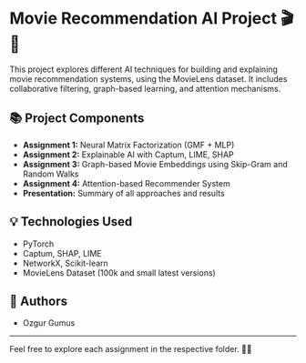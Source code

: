 # Movie Recommendation AI Project 🎬🤖

This project explores different AI techniques for building and explaining movie recommendation systems, using the MovieLens dataset. It includes collaborative filtering, graph-based learning, and attention mechanisms.

## 📚 Project Components

- **Assignment 1:** Neural Matrix Factorization (GMF + MLP)
- **Assignment 2:** Explainable AI with Captum, LIME, SHAP
- **Assignment 3:** Graph-based Movie Embeddings using Skip-Gram and Random Walks
- **Assignment 4:** Attention-based Recommender System
- **Presentation:** Summary of all approaches and results

## 💡 Technologies Used

- PyTorch
- Captum, SHAP, LIME
- NetworkX, Scikit-learn
- MovieLens Dataset (100k and small latest versions)

## 🧠 Authors

- Ozgur Gumus

---

Feel free to explore each assignment in the respective folder. 🎥🍿
